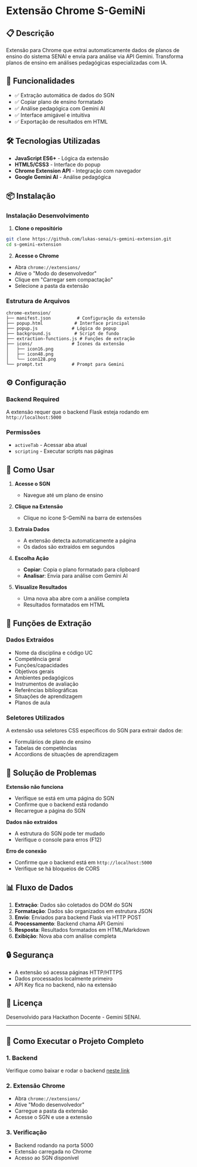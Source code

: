 # Extensão Chrome S-GemiNi

## 📋 Descrição

Extensão para Chrome que extrai automaticamente dados de planos de ensino do sistema SENAI e envia para análise via API Gemini. Transforma planos de ensino em análises pedagógicas especializadas com IA.

## 🚀 Funcionalidades

- ✅ Extração automática de dados do SGN
- ✅ Copiar plano de ensino formatado
- ✅ Análise pedagógica com Gemini AI
- ✅ Interface amigável e intuitiva
- ✅ Exportação de resultados em HTML

## 🛠️ Tecnologias Utilizadas

- **JavaScript ES6+** - Lógica da extensão
- **HTML5/CSS3** - Interface do popup
- **Chrome Extension API** - Integração com navegador
- **Google Gemini AI** - Análise pedagógica

## 📦 Instalação

### Instalação Desenvolvimento

1. **Clone o repositório**
```bash
git clone https://github.com/lukas-senai/s-gemini-extension.git
cd s-gemini-extension
```

2. **Acesse o Chrome**
- Abra `chrome://extensions/`
- Ative o "Modo do desenvolvedor"
- Clique em "Carregar sem compactação"
- Selecione a pasta da extensão

### Estrutura de Arquivos
```
chrome-extension/
├── manifest.json          # Configuração da extensão
├── popup.html            # Interface principal
├── popup.js             # Lógica do popup
├── background.js         # Script de fundo
├── extraction-functions.js # Funções de extração
├── icons/               # Ícones da extensão
│   ├── icon16.png
│   ├── icon48.png
│   └── icon128.png
└── prompt.txt           # Prompt para Gemini
```

## ⚙️ Configuração

### Backend Required
A extensão requer que o backend Flask esteja rodando em `http://localhost:5000`

### Permissões
- `activeTab` - Acessar aba atual
- `scripting` - Executar scripts nas páginas

## 🎯 Como Usar

1. **Acesse o SGN**
   - Navegue até um plano de ensino

2. **Clique na Extensão**
   - Clique no ícone S-GemiNi na barra de extensões

3. **Extraia Dados**
   - A extensão detecta automaticamente a página
   - Os dados são extraídos em segundos

4. **Escolha Ação**
   - **Copiar**: Copia o plano formatado para clipboard
   - **Analisar**: Envia para análise com Gemini AI

5. **Visualize Resultados**
   - Uma nova aba abre com a análise completa
   - Resultados formatados em HTML

## 🔧 Funções de Extração

### Dados Extraídos
- Nome da disciplina e código UC
- Competência geral
- Funções/capacidades
- Objetivos gerais
- Ambientes pedagógicos
- Instrumentos de avaliação
- Referências bibliográficas
- Situações de aprendizagem
- Planos de aula

### Seletores Utilizados
A extensão usa seletores CSS específicos do SGN para extrair dados de:
- Formulários de plano de ensino
- Tabelas de competências
- Accordions de situações de aprendizagem

## 🚨 Solução de Problemas

**Extensão não funciona**
- Verifique se está em uma página do SGN
- Confirme que o backend está rodando
- Recarregue a página do SGN

**Dados não extraídos**
- A estrutura do SGN pode ter mudado
- Verifique o console para erros (F12)

**Erro de conexão**
- Confirme que o backend está em `http://localhost:5000`
- Verifique se há bloqueios de CORS

## 📊 Fluxo de Dados

1. **Extração**: Dados são coletados do DOM do SGN
2. **Formatação**: Dados são organizados em estrutura JSON
3. **Envio**: Enviados para backend Flask via HTTP POST
4. **Processamento**: Backend chama API Gemini
5. **Resposta**: Resultados formatados em HTML/Markdown
6. **Exibição**: Nova aba com análise completa

## 🔒 Segurança

- A extensão só acessa páginas HTTP/HTTPS
- Dados processados localmente primeiro
- API Key fica no backend, não na extensão

## 📝 Licença

Desenvolvido para Hackathon Docente - Gemini SENAI.

---

## 🚀 Como Executar o Projeto Completo

### 1. Backend
Verifique como baixar e rodar o backend [neste link](https://github.com/lukas-senai/s-gemini-server)

### 2. Extensão Chrome
- Abra `chrome://extensions/`
- Ative "Modo desenvolvedor"
- Carregue a pasta da extensão
- Acesse o SGN e use a extensão

### 3. Verificação
- Backend rodando na porta 5000
- Extensão carregada no Chrome
- Acesso ao SGN disponível

